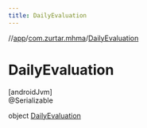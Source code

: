 ```yaml
---
title: DailyEvaluation
---
```

//[app](../../../index.html)/[com.zurtar.mhma](../index.html)/[DailyEvaluation](index.html)



# DailyEvaluation



[androidJvm]\
@Serializable



object [DailyEvaluation](index.html)

